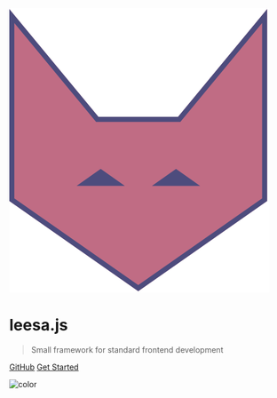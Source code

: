 ![logo](_media/logo.svg)

# leesa.js

> Small framework for standard frontend development

[GitHub](https://github.com/sevenns/leesa.js)
[Get Started](/get-started)

![color](#f8f8f8)